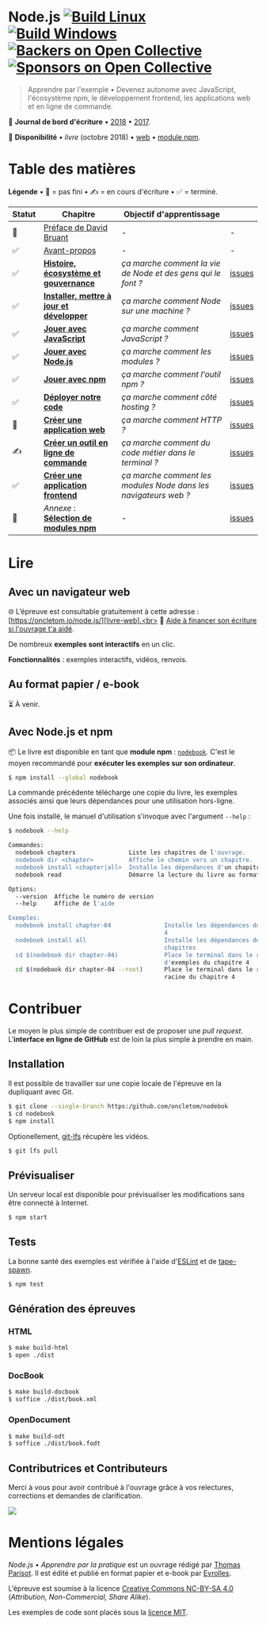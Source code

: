 # Node.js [![Build Linux][ci-linux]](https://travis-ci.org/oncletom/nodebook) [![Build Windows][ci-windows]](https://ci.appveyor.com/project/oncletom/nodebook) [![Backers on Open Collective](https://opencollective.com/nodebook/backers/badge.svg)][backers] [![Sponsors on Open Collective](https://opencollective.com/nodebook/sponsors/badge.svg)][sponsors]

> Apprendre par l'exemple • Devenez autonome avec JavaScript, l'écosystème npm, le développement frontend, les applications web et en ligne de commande.

📖 **Journal de bord d'écriture** • [2018][journal-2018] • [2017][journal-2017].

👀 **Disponibilité** • _livre_ (octobre 2018) • [web][livre-web] • [module npm][livre-npm].

# Table des matières

**Légende** • 🚧 = pas fini • ✍️ = en cours d'écriture • ✅ = terminé.

| Statut | Chapitre                  | Objectif d'apprentissage | |
| -------|---------------------------|--------- |---|
| 🚧      | [Préface de David Bruant][foreword] | - | -
| ✅      | [Avant-propos][preamble] | - | -
| ✅      | **[Histoire, écosystème et gouvernance][ch01]** | _ça marche comment la vie de Node et des gens qui le font ?_ | [issues][ch01-issues]
| ✅      | **[Installer, mettre à jour et développer][ch02]** | _ça marche comment Node sur une machine ?_ | [issues][ch02-issues]
| ✅      | **[Jouer avec JavaScript][ch03]** | _ça marche comment JavaScript ?_ | [issues][ch03-issues]
| ✅      | **[Jouer avec Node.js][ch04]** | _ça marche comment les modules ?_ | [issues][ch04-issues]
| ✅      | **[Jouer avec npm][ch05]** | _ça marche comment l'outil npm ?_ | [issues][ch05-issues]
| ✅      | **[Déployer notre code][ch06]** | _ça marche comment côté hosting ?_ | [issues][ch06-issues]
| 🚧      | **[Créer une application web][ch07]** |  _ça marche comment HTTP ?_ | [issues][ch07-issues]
| ✍️      | **[Créer un outil en ligne de commande][ch08]** | _ça marche comment du code métier dans le terminal ?_ | [issues][ch08-issues]
| ✅      | **[Créer une application frontend][ch09]** | _ça marche comment les modules Node dans les navigateurs web ?_ | [issues][ch09-issues]
| 🚧      | _Annexe_ : **[Sélection de modules npm][a01]** | - | [issues][appendix-issues]

# Lire

## Avec un navigateur web

🌐 L’épreuve est consultable gratuitement à cette adresse : [https://oncletom.io/node.js/][livre-web].<br>
🙏 [Aide à financer son écriture si l'ouvrage t'a aidé](https://opencollective.com/nodebook#backer).

De nombreux **exemples sont interactifs** en un clic.

**Fonctionnalités** : exemples interactifs, vidéos, renvois.

## Au format papier / e-book

⏳ À venir.

## Avec Node.js et npm

📦 Le livre est disponible en tant que **module npm** : [`nodebook`][livre-npm].
C'est le moyen recommandé pour **exécuter les exemples sur son ordinateur**.

```bash
$ npm install --global nodebook
```

La commande précédente télécharge une copie du livre, les exemples associés ainsi que leurs dépendances pour une utilisation hors-ligne.

Une fois installé, le manuel d'utilisation s'invoque avec l'argument `--help` :

```bash
$ nodebook --help

Commandes:
  nodebook chapters               Liste les chapitres de l'ouvrage.
  nodebook dir <chapter>          Affiche le chemin vers un chapitre.
  nodebook install <chapter|all>  Installe les dépendances d'un chapitre.
  nodebook read                   Démarre la lecture du livre au format HTML

Options:
  --version  Affiche le numéro de version                              [booléen]
  --help     Affiche de l'aide                                         [booléen]

Exemples:
  nodebook install chapter-04               Installe les dépendances du chapitre
                                            4
  nodebook install all                      Installe les dépendances de tous les
                                            chapitres
  cd $(nodebook dir chapter-04)             Place le terminal dans le répertoire
                                            d'exemples du chapitre 4
  cd $(nodebook dir chapter-04 --root)      Place le terminal dans le répertoire
                                            racine du chapitre 4
```

# Contribuer

Le moyen le plus simple de contribuer est de proposer une _pull request_.
L'**interface en ligne de GitHub** est de loin la plus simple à prendre en main.

## Installation

Il est possible de travailler sur une copie locale de l'épreuve en la dupliquant avec Git.

```bash
$ git clone --single-branch https:/github.com/oncletom/nodebok
$ cd nodebook
$ npm install
```

Optionellement, [git-lfs](https://git-lfs.github.com/) récupère les vidéos.

```bash
$ git lfs pull
```

## Prévisualiser

Un serveur local est disponible pour prévisualiser les modifications sans être connecté à Internet.

```bash
$ npm start
```

## Tests

La bonne santé des exemples est vérifiée à l'aide d'[ESLint](http://eslint.org/) et de [tape-spawn](https://npmjs.com/tape-spawn).

```bash
$ npm test
```

## Génération des épreuves

### HTML

```bash
$ make build-html
$ open ./dist
```

### DocBook

```bash
$ make build-docbook
$ soffice ./dist/book.xml
```

### OpenDocument

```bash
$ make build-odt
$ soffice ./dist/book.fodt
```


## Contributrices et Contributeurs

Merci à vous pour avoir contribué à l'ouvrage grâce à vos relectures, corrections et demandes de clarification.

[![](https://opencollective.com/nodebook/contributors.svg?width=890&button=false)][contributors]

<!--
## Backers

Thank you to all our backers! 🙏 [[Become a backer](https://opencollective.com/nodebook#backer)]

<a href="https://opencollective.com/nodebook#backers" target="_blank"><img src="https://opencollective.com/nodebook/backers.svg?width=890"></a>


## Sponsors

Support this project by becoming a sponsor. Your logo will show up here with a link to your website. [[Become a sponsor](https://opencollective.com/nodebook#sponsor)]

<a href="https://opencollective.com/nodebook/sponsor/0/website" target="_blank"><img src="https://opencollective.com/nodebook/sponsor/0/avatar.svg"></a>
<a href="https://opencollective.com/nodebook/sponsor/1/website" target="_blank"><img src="https://opencollective.com/nodebook/sponsor/1/avatar.svg"></a>
<a href="https://opencollective.com/nodebook/sponsor/2/website" target="_blank"><img src="https://opencollective.com/nodebook/sponsor/2/avatar.svg"></a>
<a href="https://opencollective.com/nodebook/sponsor/3/website" target="_blank"><img src="https://opencollective.com/nodebook/sponsor/3/avatar.svg"></a>
<a href="https://opencollective.com/nodebook/sponsor/4/website" target="_blank"><img src="https://opencollective.com/nodebook/sponsor/4/avatar.svg"></a>
<a href="https://opencollective.com/nodebook/sponsor/5/website" target="_blank"><img src="https://opencollective.com/nodebook/sponsor/5/avatar.svg"></a>
<a href="https://opencollective.com/nodebook/sponsor/6/website" target="_blank"><img src="https://opencollective.com/nodebook/sponsor/6/avatar.svg"></a>
<a href="https://opencollective.com/nodebook/sponsor/7/website" target="_blank"><img src="https://opencollective.com/nodebook/sponsor/7/avatar.svg"></a>
<a href="https://opencollective.com/nodebook/sponsor/8/website" target="_blank"><img src="https://opencollective.com/nodebook/sponsor/8/avatar.svg"></a>
<a href="https://opencollective.com/nodebook/sponsor/9/website" target="_blank"><img src="https://opencollective.com/nodebook/sponsor/9/avatar.svg"></a>
-->

# Mentions légales

_Node.js • Apprendre par la pratique_ est un ouvrage rédigé par [Thomas Parisot](https://oncletom.io). Il est édité et publié en format papier et e-book par [Eyrolles](http://www.eyrolles.fr).

L’épreuve est soumise à la licence [Creative Commons NC-BY-SA 4.0][cc-nc-by-sa] (_Attribution, Non-Commercial, Share Alike_).

Les exemples de code sont placés sous la [licence MIT][].

[ci-linux]: https://travis-ci.org/oncletom/nodebook.svg?branch=master
[ci-windows]: https://ci.appveyor.com/api/projects/status/crewvvqeybl8f16c?svg=true&amp;branch=master
[journal-2018]: docs/JOURNAL.md
[journal-2017]: docs/JOURNAL-2017.md
[livre-web]: https://oncletom.io/node.js/
[livre-npm]: https://npmjs.com/nodebook
[licence MIT]: LICENSE
[cc-nc-by-sa]: https://creativecommons.org/licenses/by-nc-sa/4.0/deed.fr
[backers]: https://opencollective.com/nodebook#backers
[sponsors]: https://opencollective.com/nodebook#sponsor
[contributors]: https://github.com/oncletom/nodebook/graphs/contributors
[foreword]: foreword/foreword-fr.adoc
[preamble]: foreword/preamble.adoc
[ch01]: chapter-01/index.adoc
[ch01-issues]: https://github.com/oncletom/nodebook/labels/:book:%20chapitre:1
[ch02]: chapter-02/index.adoc
[ch02-issues]: https://github.com/oncletom/nodebook/labels/:book:%20chapitre:2
[ch03]: chapter-03/index.adoc
[ch03-issues]: https://github.com/oncletom/nodebook/labels/:book:%20chapitre:3
[ch04]: chapter-04/index.adoc
[ch04-issues]: https://github.com/oncletom/nodebook/labels/:book:%20chapitre:4
[ch05]: chapter-05/index.adoc
[ch05-issues]: https://github.com/oncletom/nodebook/labels/:book:%20chapitre:5
[ch06]: chapter-06/index.adoc
[ch06-issues]: https://github.com/oncletom/nodebook/labels/:book:%20chapitre:6
[ch07]: chapter-07/index.adoc
[ch07-issues]: https://github.com/oncletom/nodebook/labels/:book:%20chapitre:7
[ch08]: chapter-08/index.adoc
[ch08-issues]: https://github.com/oncletom/nodebook/labels/:book:%20chapitre:8
[ch09]: chapter-09/index.adoc
[ch09-issues]: https://github.com/oncletom/nodebook/labels/:book:%20chapitre:9
[a01]: appendix-a/index.adoc
[appendix-issues]: https://github.com/oncletom/nodebook/labels/:book:%20chapitre:annexes
[a02]: appendix-b/index.adoc
